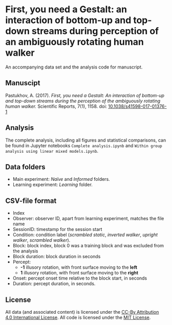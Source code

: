 # First, you need a Gestalt: an interaction of bottom-up and top-down streams during perception of an ambiguously rotating human walker

An accompanying data set and the analysis code for manuscript.

## Manuscipt

Pastukhov, A. (2017). _First, you need a Gestalt: An interaction of bottom-up and top-down streams during the perception of the ambiguously rotating human walker._ Scientific Reports, 7(1), 1158. doi: [10.1038/s41598-017-01376-1](https://doi.org/10.1038/s41598-017-01376-1)

## Analysis

The complete analysis, including all figures and statistical comparisons, can be found in Jupyter notebooks `Complete analysis.ipynb` and `Within group analysis using linear mixed models.ipynb`.

## Data folders

* Main experiment: _Naïve_ and _Informed_ folders.
* Learning experiment: _Learning_ folder.

## CSV-file format

* Index
* Observer: observer ID, apart from learning experiment, matches the file name
* SessionID: timestamp for the session start
* Condition: condition label (_scrambled static_, _inverted walker_, _upright walker_, _scrambled walker_).
* Block: block index, block 0 was a training block and was excluded from the analysis
* Block duration: block duration in seconds
* Percept:
  * __-1__ illusory rotation, with front surface moving to the __left__ 
  * __1__ illusory rotation, with front surface moving to the __right__
* Onset: percept onset time relative to the block start, in seconds
* Duration: percept duration, in seconds.

## License

All data (and associated content) is licensed under the [CC-By Attribution 4.0 International License](https://creativecommons.org/licenses/by/4.0/). All code is licensed
under the [MIT License](http://www.opensource.org/licenses/mit-license.php).
